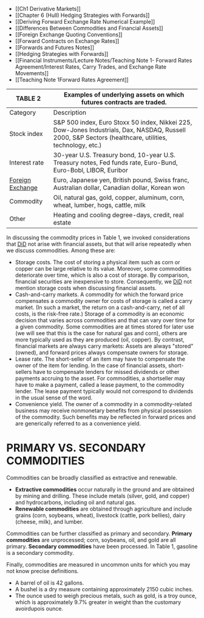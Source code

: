 + [[Ch1 Derivative Markets]]
+ [[Chapter 6 (Hull) Hedging Strategies with Forwards]]
+ [[Deriving Forward Exchange Rate Numerical Example]]
+ [[Differences Between Commodities and Financial Assets]]
+ [[Foreign Exchange Quoting Conventions]]
+ [[Forward Contracts on Exchange Rates]]
+ [[Forwards and Futures Notes]]
+ [[Hedging Strategies with Forwards]]
+ [[Financial Instruments/Lecture Notes/Teaching Note 1- Forward Rates Agreement/Interest Rates, Carry Trades, and Exchange Rate Movements]]
+ [[Teaching Note 1Forward Rates Agreement]]

| TABLE 2                                                           | Examples of underlying assets on which futures contracts are traded.                                                                                    |
| ----------------------------------------------------------------- | ------------------------------------------------------------------------------------------------------------------------------------------------------- |
| Category                                                          | Description                                                                                                                                             |
| Stock index                                                       | S&P 500 index, Euro Stoxx 50 index, Nikkei 225, Dow-Jones Industrials, Dax, NASDAQ, Russell 2000, S&P Sectors (healthcare, utilities, technology, etc.) |
| Interest rate                                                     | 30-year U.S. Treasury bond, 10-year U.S. Treasury notes, Fed funds rate, Euro-Bund, Euro-Bobl, LIBOR, Euribor                                           |
| [Foreign Exchange](Foreign%20Exchange%20Quoting%20Conventions.md) | Euro, Japanese yen, British pound, Swiss franc, Australian dollar, Canadian dollar, Korean won                                                          |
| Commodity                                                         | Oil, natural gas, gold, copper, aluminum, corn, wheat, lumber, hogs, cattle, milk                                                                       |
| Other                                                             | Heating and cooling degree-days, credit, real estate                                                                                                    |

In discussing the commodity prices in Table 1, we invoked considerations that [DiD](Lecture%2013-%20Difference-In-Differences%20(Part%202%20Of%202).md) not arise with financial assets, but that will arise repeatedly when we discuss commodities. Among these are:

+ Storage costs. The cost of storing a physical item such as corn or copper can be large relative to its value. Moreover, some commodities deteriorate over time, which is also a cost of storage. By comparison, financial securities are inexpensive to store. Consequently, we [DiD](Lecture%2013-%20Difference-In-Differences%20(Part%202%20Of%202).md) not mention storage costs when discussing financial assets.
+ Cash-and-carry markets. A commodity for which the forward price compensates a commodity owner for costs of storage is called a carry market. (In such a market, the return on a cash-and-carry, net of all costs, is the risk-free rate.) Storage of a commodity is an economic decision that varies across commodities and that can vary over time for a given commodity. Some commodities are at times stored for later use (we will see that this is the case for natural gas and corn), others are more typically used as they are produced (oil, copper). By contrast, financial markets are always carry markets: Assets are always "stored" (owned), and forward prices always compensate owners for storage.
+ Lease rate. The short-seller of an item may have to compensate the owner of the item for lending. In the case of financial assets, short-sellers have to compensate lenders for missed dividends or other payments accruing to the asset. For commodities, a shortseller may have to make a payment, called a lease payment, to the commodity lender. The lease payment typically would not correspond to dividends in the usual sense of the word.
+ Convenience yield. The owner of a commodity in a commodity-related business may receive nonmonetary benefits from physical possession of the commodity. Such benefits may be reflected in forward prices and are generically referred to as a convenience yield.

# PRIMARY VS. SECONDARY COMMODITIES

Commodities can be broadly classified as extractive and renewable.

+ **Extractive commodities** occur naturally in the ground and are obtained by mining and drilling. These include metals (silver, gold, and copper) and hydrocarbons, including oil and natural gas.
+ **Renewable commodities** are obtained through agriculture and include grains (corn, soybeans, wheat), livestock (cattle, pork bellies), dairy (cheese, milk), and lumber.

Commodities can be further classified as primary and secondary. **Primary commodities** are unprocessed; corn, soybeans, oil, and gold are all primary. **Secondary commodities** have been processed. In Table 1, gasoline is a secondary commodity.

Finally, commodities are measured in uncommon units for which you may not know precise definitions.

+ A barrel of oil is 42 gallons.
+ A bushel is a dry measure containing approximately 2150 cubic inches.
+ The ounce used to weigh precious metals, such as gold, is a troy ounce, which is approximately 9.7% greater in weight than the customary avoirdupois ounce.

